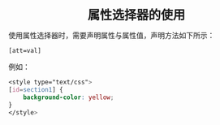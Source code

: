 <center><font size="5"><b>属性选择器的使用</b></font></center>

使用属性选择器时，需要声明属性与属性值，声明方法如下所示：

```text
[att=val]
```

例如：

```css
<style type="text/css">
[id=section1] {
    background-color: yellow;
}
</style>
```

